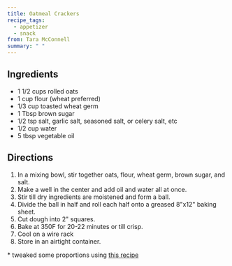 ```yaml
---
title: Oatmeal Crackers
recipe_tags:
  - appetizer
  - snack
from: Tara McConnell
summary: " "
---
```


## Ingredients

- 1 1/2 cups rolled oats
- 1 cup flour (wheat preferred)
- 1/3 cup toasted wheat germ
- 1 Tbsp brown sugar
- 1/2 tsp salt, garlic salt, seasoned salt, or celery salt, etc
- 1/2 cup water
- 5 tbsp vegetable oil

## Directions

1. In a mixing bowl, stir together oats, flour, wheat germ, brown sugar, and salt.
2. Make a well in the center and add oil and water all at once.
3. Stir till dry ingredients are moistened and form a ball.
4. Divide the ball in half and roll each half onto a greased 8"x12" baking sheet.
5. Cut dough into 2" squares.
6. Bake at 350F for 20-22 minutes or till crisp.
7. Cool on a wire rack
8. Store in an airtight container.

\* tweaked some proportions using [this recipe](https://www.allrecipes.com/recipe/214664/oatmeal-crackers/)